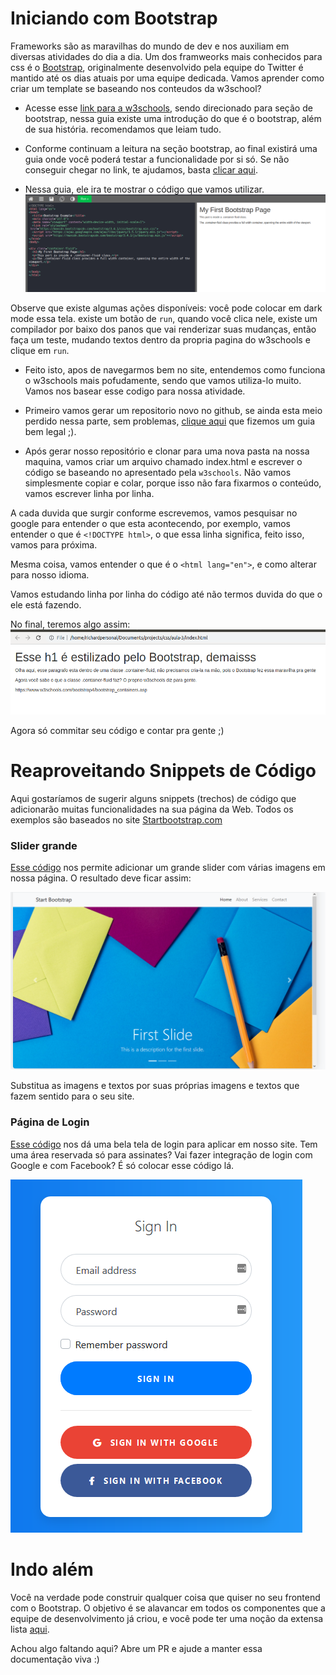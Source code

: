 # Iniciando com Bootstrap

Frameworks são as maravilhas do mundo de dev e nos auxiliam em diversas atividades do dia a dia. Um dos framweorks mais conhecidos para css é o [Bootstrap](https://getbootstrap.com/), originalmente desenvolvido pela equipe do Twitter é mantido até os dias atuais por uma equipe dedicada. Vamos aprender como criar um template se baseando nos conteudos da w3school?

* Acesse esse [link para a w3schools](https://www.w3schools.com/bootstrap/), sendo direcionado para seção de bootstrap, nessa guia existe uma introdução do que é o bootstrap,  além de sua história. recomendamos que leiam tudo.

* Conforme continuam a leitura na seção bootstrap, ao final existirá uma guia onde você poderá testar a funcionalidade por si só. Se não conseguir chegar no link, te ajudamos, basta [clicar aqui](https://www.w3schools.com/bootstrap/tryit.asp?filename=trybs_gs_container-fluid&stacked=h).


* Nessa guia, ele ira te mostrar o código que vamos utilizar.
![](../imagens/w3schools/bootstrap.png)

Observe que existe algumas ações disponíveis: você pode colocar em dark mode essa tela. existe um botão de `run`, quando você clica nele, existe um compilador por baixo dos panos que vai renderizar suas mudanças, então faça um teste, mudando textos dentro da propria pagina do w3schools e clique em `run`.

* Feito isto, apos de navegarmos bem no site, entendemos como funciona o w3schools mais pofudamente, sendo que vamos utiliza-lo muito. Vamos nos basear esse codigo para nossa atividade.

* Primeiro vamos gerar um repositorio novo no github, se ainda esta meio perdido nessa parte, sem problemas, [clique aqui](./github.md) que fizemos um guia bem legal ;). 

* Após gerar nosso repositório e clonar para uma nova pasta na nossa maquina, vamos criar um arquivo chamado index.html e escrever o código se baseando no apresentado pela `w3schools`. Não vamos simplesmente copiar e colar, porque isso não fara fixarmos o conteúdo, vamos escrever linha por linha.

A cada duvida que surgir conforme escrevemos, vamos pesquisar no google para entender o que esta acontecendo, por exemplo, vamos entender o que é `<!DOCTYPE html>`, o que essa linha significa, feito isso, vamos para próxima. 

Mesma coisa, vamos entender o que é o `<html lang="en">`, e como alterar para nosso idioma.

Vamos estudando linha por linha do código até não termos duvida do que o ele está fazendo.

No final, teremos algo assim:
![](../imagens/w3schools/index.png)

Agora só commitar seu código e contar pra gente ;)

# Reaproveitando Snippets de Código

Aqui gostaríamos de sugerir alguns snippets (trechos) de código que adicionarão muitas funcionalidades na sua página da Web. Todos os exemplos são baseados no site [Startbootstrap.com](https://startbootstrap.com/snippets/)

### Slider grande

[Esse código](https://startbootstrap.com/snippets/full-slider/) nos permite adicionar um grande slider com várias imagens em nossa página. O resultado deve ficar assim:

![](../imagens/bootstrap/slider.png)

Substitua as imagens e textos por suas próprias imagens e textos que fazem sentido para o seu site.

### Página de Login

[Esse código](https://startbootstrap.com/snippets/login/) nos dá uma bela tela de login para aplicar em nosso site. Tem uma área reservada só para assinates? Vai fazer integração de login com Google e com Facebook? É só colocar esse código lá.

![](../imagens/bootstrap/loginpage.png)

# Indo além

Você na verdade pode construir qualquer coisa que quiser no seu frontend com o Bootstrap. O objetivo é se alavancar em todos os componentes que a equipe de desenvolvimento já criou, e você pode ter uma noção da extensa lista [aqui](https://getbootstrap.com/docs/4.5/components/alerts/).

Achou algo faltando aqui? Abre um PR e ajude a manter essa documentação viva :)


